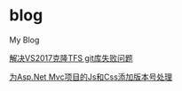 # blog
My Blog

[解决VS2017克隆TFS git库失败问题](https://github.com/yuanrui/blog/issues/21)

[为Asp.Net Mvc项目的Js和Css添加版本号处理](https://github.com/yuanrui/blog/issues/1)
